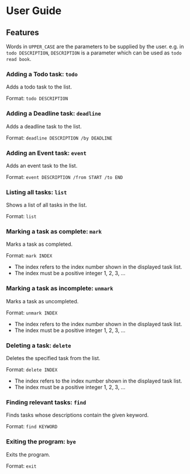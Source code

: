 # User Guide

## Features

Words in `UPPER_CASE` are the parameters to be supplied by the user.
e.g. in `todo DESCRIPTION`, `DESCRIPTION` is a parameter which can be used as `todo read book`.

### Adding a Todo task: `todo`

Adds a todo task to the list.

Format: `todo DESCRIPTION`

### Adding a Deadline task: `deadline`

Adds a deadline task to the list.

Format: `deadline DESCRIPTION /by DEADLINE`

### Adding an Event task: `event`

Adds an event task to the list.

Format: `event DESCRIPTION /from START /to END`

### Listing all tasks: `list`

Shows a list of all tasks in the list.

Format: `list`

### Marking a task as complete: `mark`

Marks a task as completed.

Format: `mark INDEX`
- The index refers to the index number shown in the displayed task list.
- The index must be a positive integer 1, 2, 3, ...

### Marking a task as incomplete: `unmark`

Marks a task as uncompleted.

Format: `unmark INDEX`
- The index refers to the index number shown in the displayed task list.
- The index must be a positive integer 1, 2, 3, ...

### Deleting a task: `delete`

Deletes the specified task from the list.

Format: `delete INDEX`
- The index refers to the index number shown in the displayed task list.
- The index must be a positive integer 1, 2, 3, ...

### Finding relevant tasks: `find`

Finds tasks whose descriptions contain the given keyword.

Format: `find KEYWORD`

### Exiting the program: `bye`

Exits the program.

Format: `exit`